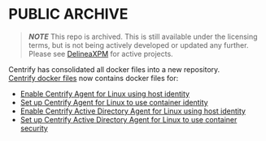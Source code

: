 # PUBLIC ARCHIVE

> ***NOTE***
> This repo is archived.
> This is still available under the licensing terms, but is not being actively developed or updated any further. Please see [DelineaXPM](https://github.com/DelineaXPM) for active projects.


Centrify has consolidated all docker files into a new repository.   
[Centrify docker files](http://github.com/centrify/container-security/tree/master/docker-files) now contains docker files for:
- [Enable Centrify Agent for Linux using host identity](http://github.com/centrify/container-security/tree/master/docker-files/Centrify-Agent-for-Linux-using-host-identity)
- [Set up Centrify Agent for Linux to use container identity](http://github.com/centrify/container-security/tree/master/docker-files/Centrify-Agent-for-Linux)
- [Enable Centrify Active Directory Agent for Linux using host identity](http://github.com/centrify/container-security/tree/master/docker-files/Centrify-Active-Directory-Agent-for-Linux-using-host-identity)
- [Set up Centrify Active Directory Agent for Linux to use container security](http://github.com/centrify/container-security/tree/master/docker-files/Centrify-Active-Directory-Agent-for-Linux)

